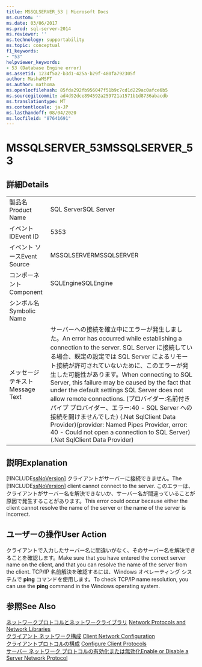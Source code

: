 ```yaml
---
title: MSSQLSERVER_53 | Microsoft Docs
ms.custom: ''
ms.date: 03/06/2017
ms.prod: sql-server-2014
ms.reviewer: ''
ms.technology: supportability
ms.topic: conceptual
f1_keywords:
- "53"
helpviewer_keywords:
- 53 (Database Engine error)
ms.assetid: 1234f5a2-b3d1-425a-b29f-480fa792305f
author: MashaMSFT
ms.author: mathoma
ms.openlocfilehash: 85fda292fb956047f51b9c7cd1d229ac0afce6b5
ms.sourcegitcommit: ad4d92dce894592a259721a1571b1d8736abacdb
ms.translationtype: MT
ms.contentlocale: ja-JP
ms.lasthandoff: 08/04/2020
ms.locfileid: "87641691"
---
```

# <a name="mssqlserver_53"></a><span data-ttu-id="8ffdf-102">MSSQLSERVER_53</span><span class="sxs-lookup"><span data-stu-id="8ffdf-102">MSSQLSERVER_53</span></span>
    
## <a name="details"></a><span data-ttu-id="8ffdf-103">詳細</span><span class="sxs-lookup"><span data-stu-id="8ffdf-103">Details</span></span>  
  
|||  
|-|-|  
|<span data-ttu-id="8ffdf-104">製品名</span><span class="sxs-lookup"><span data-stu-id="8ffdf-104">Product Name</span></span>|<span data-ttu-id="8ffdf-105">SQL Server</span><span class="sxs-lookup"><span data-stu-id="8ffdf-105">SQL Server</span></span>|  
|<span data-ttu-id="8ffdf-106">イベント ID</span><span class="sxs-lookup"><span data-stu-id="8ffdf-106">Event ID</span></span>|<span data-ttu-id="8ffdf-107">53</span><span class="sxs-lookup"><span data-stu-id="8ffdf-107">53</span></span>|  
|<span data-ttu-id="8ffdf-108">イベント ソース</span><span class="sxs-lookup"><span data-stu-id="8ffdf-108">Event Source</span></span>|<span data-ttu-id="8ffdf-109">MSSQLSERVER</span><span class="sxs-lookup"><span data-stu-id="8ffdf-109">MSSQLSERVER</span></span>|  
|<span data-ttu-id="8ffdf-110">コンポーネント</span><span class="sxs-lookup"><span data-stu-id="8ffdf-110">Component</span></span>|<span data-ttu-id="8ffdf-111">SQLEngine</span><span class="sxs-lookup"><span data-stu-id="8ffdf-111">SQLEngine</span></span>|  
|<span data-ttu-id="8ffdf-112">シンボル名</span><span class="sxs-lookup"><span data-stu-id="8ffdf-112">Symbolic Name</span></span>||  
|<span data-ttu-id="8ffdf-113">メッセージ テキスト</span><span class="sxs-lookup"><span data-stu-id="8ffdf-113">Message Text</span></span>|<span data-ttu-id="8ffdf-114">サーバーへの接続を確立中にエラーが発生しました。</span><span class="sxs-lookup"><span data-stu-id="8ffdf-114">An error has occurred while establishing a connection to the server.</span></span>  <span data-ttu-id="8ffdf-115">SQL Server に接続している場合、既定の設定では SQL Server によるリモート接続が許可されていないために、このエラーが発生した可能性があります。</span><span class="sxs-lookup"><span data-stu-id="8ffdf-115">When connecting to SQL Server, this failure may be caused by the fact that under the default settings SQL Server does not allow remote connections.</span></span> <span data-ttu-id="8ffdf-116">(プロバイダー:名前付きパイプ プロバイダー、エラー:40 - SQL Server への接続を開けませんでした) (.Net SqlClient Data Provider)</span><span class="sxs-lookup"><span data-stu-id="8ffdf-116">(provider: Named Pipes Provider, error: 40 - Could not open a connection to SQL Server) (.Net SqlClient Data Provider)</span></span>|  
  
## <a name="explanation"></a><span data-ttu-id="8ffdf-117">説明</span><span class="sxs-lookup"><span data-stu-id="8ffdf-117">Explanation</span></span>  
 <span data-ttu-id="8ffdf-118">[!INCLUDE[ssNoVersion](../../includes/ssnoversion-md.md)] クライアントがサーバーに接続できません。</span><span class="sxs-lookup"><span data-stu-id="8ffdf-118">The [!INCLUDE[ssNoVersion](../../includes/ssnoversion-md.md)] client cannot connect to the server.</span></span> <span data-ttu-id="8ffdf-119">このエラーは、クライアントがサーバー名を解決できないか、サーバー名が間違っていることが原因で発生することがあります。</span><span class="sxs-lookup"><span data-stu-id="8ffdf-119">This error could occur because either the client cannot resolve the name of the server or the name of the server is incorrect.</span></span>  
  
## <a name="user-action"></a><span data-ttu-id="8ffdf-120">ユーザーの操作</span><span class="sxs-lookup"><span data-stu-id="8ffdf-120">User Action</span></span>  
 <span data-ttu-id="8ffdf-121">クライアントで入力したサーバー名に間違いがなく、そのサーバー名を解決できることを確認します。</span><span class="sxs-lookup"><span data-stu-id="8ffdf-121">Make sure that you have entered the correct server name on the client, and that you can resolve the name of the server from the client.</span></span> <span data-ttu-id="8ffdf-122">TCP/IP 名前解決を確認するには、Windows オペレーティング システムで **ping** コマンドを使用します。</span><span class="sxs-lookup"><span data-stu-id="8ffdf-122">To check TCP/IP name resolution, you can use the **ping** command in the Windows operating system.</span></span>  
  
## <a name="see-also"></a><span data-ttu-id="8ffdf-123">参照</span><span class="sxs-lookup"><span data-stu-id="8ffdf-123">See Also</span></span>  
 <span data-ttu-id="8ffdf-124">[ネットワークプロトコルとネットワークライブラリ](../../sql-server/install/network-protocols-and-network-libraries.md) </span><span class="sxs-lookup"><span data-stu-id="8ffdf-124">[Network Protocols and Network Libraries](../../sql-server/install/network-protocols-and-network-libraries.md) </span></span>  
 <span data-ttu-id="8ffdf-125">[クライアント ネットワーク構成](../../database-engine/configure-windows/client-network-configuration.md) </span><span class="sxs-lookup"><span data-stu-id="8ffdf-125">[Client Network Configuration](../../database-engine/configure-windows/client-network-configuration.md) </span></span>  
 <span data-ttu-id="8ffdf-126">[クライアントプロトコルの構成](../../database-engine/configure-windows/configure-client-protocols.md) </span><span class="sxs-lookup"><span data-stu-id="8ffdf-126">[Configure Client Protocols](../../database-engine/configure-windows/configure-client-protocols.md) </span></span>  
 [<span data-ttu-id="8ffdf-127">サーバー ネットワーク プロトコルの有効化または無効化</span><span class="sxs-lookup"><span data-stu-id="8ffdf-127">Enable or Disable a Server Network Protocol</span></span>](../../database-engine/configure-windows/enable-or-disable-a-server-network-protocol.md)  
  
  
